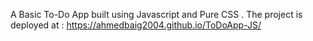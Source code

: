 A Basic To-Do App built using Javascript and Pure CSS . The project is deployed at : https://ahmedbaig2004.github.io/ToDoApp-JS/
